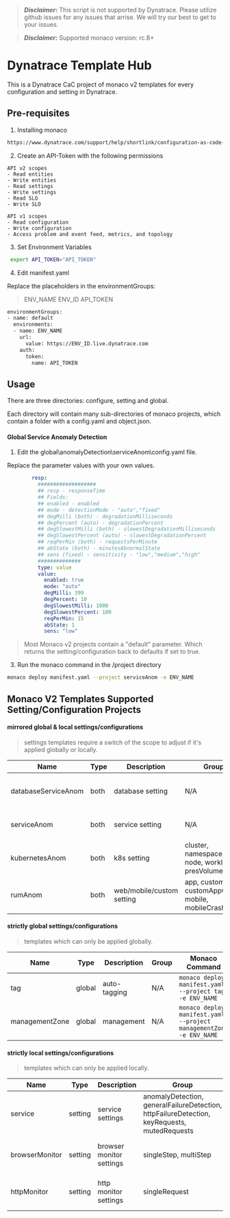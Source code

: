 > **_Disclaimer:_** This script is not supported by Dynatrace. Please utilize github issues for any issues that arrise. We will try our best to get to your issues.

> **_Disclaimer:_** Supported monaco version: rc.8+

# Dynatrace Template Hub

This is a Dynatrace CaC project of monaco v2 templates for every configuration and setting in Dynatrace. 

## Pre-requisites 

1. Installing monaco

```bash
https://www.dynatrace.com/support/help/shortlink/configuration-as-code-installation
```

2. Create an API-Token with the following permissions
```
API v2 scopes
- Read entities
- Write entities
- Read settings
- Write settings
- Read SLO
- Write SLO

API v1 scopes
- Read configuration
- Write configuration
- Access problem and event feed, metrics, and topology
```

3. Set Environment Variables
```bash
 export API_TOKEN="API_TOKEN"
```
4. Edit manifest.yaml

Replace the placeholders in the environmentGroups:

> ENV_NAME
> ENV_ID
> API_TOKEN

```bash
environmentGroups:
- name: default
  environments:
  - name: ENV_NAME
    url:
      value: https://ENV_ID.live.dynatrace.com
    auth:
      token:
        name: API_TOKEN
```

## Usage
There are three directories: configure, setting and global.

Each directory will contain many sub-directories of monaco projects, which contain a folder with a config.yaml and object.json.

#### Global Service Anomaly Detection
1. Edit the global\anomalyDetection\serviceAnom\config.yaml file. 

Replace the parameter values with your own values. 
```yaml
        resp:
          ###################
          ## resp - responseTime
          ## Fields:
          ## enabled - enabled
          ## mode - detectionMode - "auto","fixed"
          ## degMilli (both) - degradationMilliseconds 
          ## degPercent (auto) - degradationPercent
          ## degSlowestMilli (both) - slowestDegradationMilliseconds
          ## degSlowestPercent (auto) - slowestDegradationPercent
          ## reqPerMin (both) - requestsPerMinute
          ## abState (both) - minutesAbnormalState
          ## sens (fixed) - sensitivity - "low","medium","high"
          ##############
          type: value
          value:
            enabled: true
            mode: "auto"
            degMilli: 399
            degPercent: 10
            degSlowestMilli: 1000
            degSlowestPercent: 100
            reqPerMin: 15
            abState: 1
            sens: "low"
```
> Most Monaco v2 projects contain a "default" parameter. Which returns the setting/configuration back to defaults if set to true.

3. Run the monaco command in the /project directory
```bash
monaco deploy manifest.yaml --project serviceAnom -e ENV_NAME
```

## Monaco V2 Templates Supported Setting/Configuration Projects

#### mirrored global & local settings/configurations

> settings templates require a switch of the scope to adjust if it's applied globally or locally.

| Name | Type | Description | Group | Monaco Command |
| ------ | ------ | ------ | ------ | ------ |
| databaseServiceAnom | both | database setting | N/A | ```monaco deploy manifest.yaml --project databaseServiceAnom -e ENV_NAME``` |
| serviceAnom | both | service setting | N/A | ```monaco deploy manifest.yaml --project serviceAnom -e ENV_NAME``` |
| kubernetesAnom | both | k8s setting | cluster, namespace, node, workload, presVolumeClaim | ```monaco deploy manifest.yaml --project kubernetesAnom.GROUP -e ENV_NAME``` |
| rumAnom | both | web/mobile/custom setting | app, customApp, customAppCrash, mobile, mobileCrash | ```monaco deploy manifest.yaml --project rumAnom.GROUP -e ENV_NAME``` |

#### strictly global settings/configurations

> templates which can only be applied globally.

| Name | Type | Description | Group | Monaco Command |
| ------ | ------ | ------ | ------ | ------ |
| tag | global | auto-tagging | N/A | ```monaco deploy manifest.yaml --project tag -e ENV_NAME``` |
| managementZone | global | management | N/A | ```monaco deploy manifest.yaml --project managementZone -e ENV_NAME``` |

#### strictly local settings/configurations

> templates which can only be applied locally.

| Name | Type | Description | Group | Monaco Command |
| ------ | ------ | ------ | ------ | ------ |
| service | setting | service settings | anomalyDetection, generalFailureDetection, httpFailureDetection, keyRequests, mutedRequests | ```monaco deploy manifest.yaml --project service.GROUP -e ENV_NAME```|
| browserMonitor | setting | browser monitor settings | singleStep, multiStep | ```monaco deploy manifest.yaml --project browserMonitor.GROUP -e ENV_NAME```|
| httpMonitor | setting | http monitor settings | singleRequest | ```monaco deploy manifest.yaml --project httpMonitor.GROUP -e ENV_NAME```|
